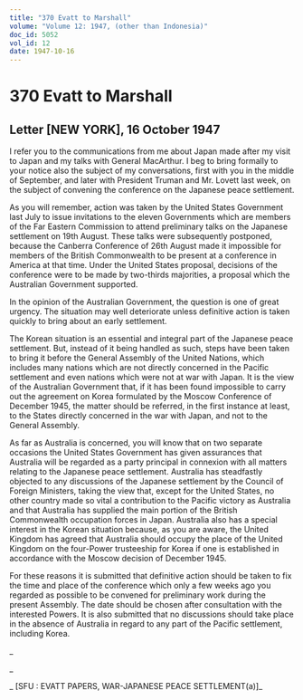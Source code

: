 ```yaml
---
title: "370 Evatt to Marshall"
volume: "Volume 12: 1947, (other than Indonesia)"
doc_id: 5052
vol_id: 12
date: 1947-10-16
---
```


# 370 Evatt to Marshall

## Letter [NEW YORK], 16 October 1947

I refer you to the communications from me about Japan made after my visit to Japan and my talks with General MacArthur. I beg to bring formally to your notice also the subject of my conversations, first with you in the middle of September, and later with President Truman and Mr. Lovett last week, on the subject of convening the conference on the Japanese peace settlement.

As you will remember, action was taken by the United States Government last July to issue invitations to the eleven Governments which are members of the Far Eastern Commission to attend preliminary talks on the Japanese settlement on 19th August. These talks were subsequently postponed, because the Canberra Conference of 26th August made it impossible for members of the British Commonwealth to be present at a conference in America at that time. Under the United States proposal, decisions of the conference were to be made by two-thirds majorities, a proposal which the Australian Government supported.

In the opinion of the Australian Government, the question is one of great urgency. The situation may well deteriorate unless definitive action is taken quickly to bring about an early settlement.

The Korean situation is an essential and integral part of the Japanese peace settlement. But, instead of it being handled as such, steps have been taken to bring it before the General Assembly of the United Nations, which includes many nations which are not directly concerned in the Pacific settlement and even nations which were not at war with Japan. It is the view of the Australian Government that, if it has been found impossible to carry out the agreement on Korea formulated by the Moscow Conference of December 1945, the matter should be referred, in the first instance at least, to the States directly concerned in the war with Japan, and not to the General Assembly.

As far as Australia is concerned, you will know that on two separate occasions the United States Government has given assurances that Australia will be regarded as a party principal in connexion with all matters relating to the Japanese peace settlement. Australia has steadfastly objected to any discussions of the Japanese settlement by the Council of Foreign Ministers, taking the view that, except for the United States, no other country made so vital a contribution to the Pacific victory as Australia and that Australia has supplied the main portion of the British Commonwealth occupation forces in Japan. Australia also has a special interest in the Korean situation because, as you are aware, the United Kingdom has agreed that Australia should occupy the place of the United Kingdom on the four-Power trusteeship for Korea if one is established in accordance with the Moscow decision of December 1945.

For these reasons it is submitted that definitive action should be taken to fix the time and place of the conference which only a few weeks ago you regarded as possible to be convened for preliminary work during the present Assembly. The date should be chosen after consultation with the interested Powers. It is also submitted that no discussions should take place in the absence of Australia in regard to any part of the Pacific settlement, including Korea.

_

_

_ [SFU : EVATT PAPERS, WAR-JAPANESE PEACE SETTLEMENT(a)]_
